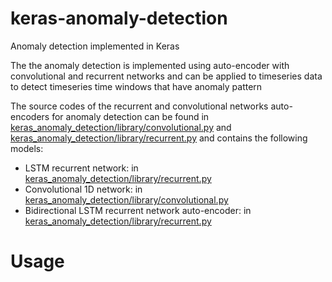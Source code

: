 # keras-anomaly-detection

Anomaly detection implemented in Keras

The the anomaly detection is implemented using auto-encoder with convolutional and recurrent networks and can be applied
to timeseries data to detect timeseries time windows that have anomaly pattern

The source codes of the recurrent and convolutional networks auto-encoders for anomaly detection can be found in
[keras_anomaly_detection/library/convolutional.py](keras_anomaly_detection/library/convolutional.py) and
[keras_anomaly_detection/library/recurrent.py](keras_anomaly_detection/library/recurrent.py) and contains the following
models:

* LSTM recurrent network: in [keras_anomaly_detection/library/recurrent.py](keras_anomaly_detection/library/recurrent.py)
* Convolutional 1D network: in [keras_anomaly_detection/library/convolutional.py](keras_anomaly_detection/library/convolutional.py)
* Bidirectional LSTM recurrent network auto-encoder: in [keras_anomaly_detection/library/recurrent.py](keras_anomaly_detection/library/recurrent.py)

# Usage





